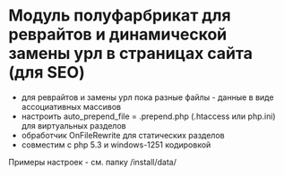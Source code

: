 
# Модуль полуфарбрикат для реврайтов и динамической замены урл в страницах сайта (для SEO)

- для реврайтов и замены урл пока разные файлы - данные в виде ассоциативных массивов
- настроить auto_prepend_file = .prepend.php (.htaccess или php.ini) для виртуальных разделов
- обработчик OnFileRewrite для статических разделов
- совместим с php 5.3 и windows-1251 кодировкой

Примеры настроек - см. папку /install/data/
